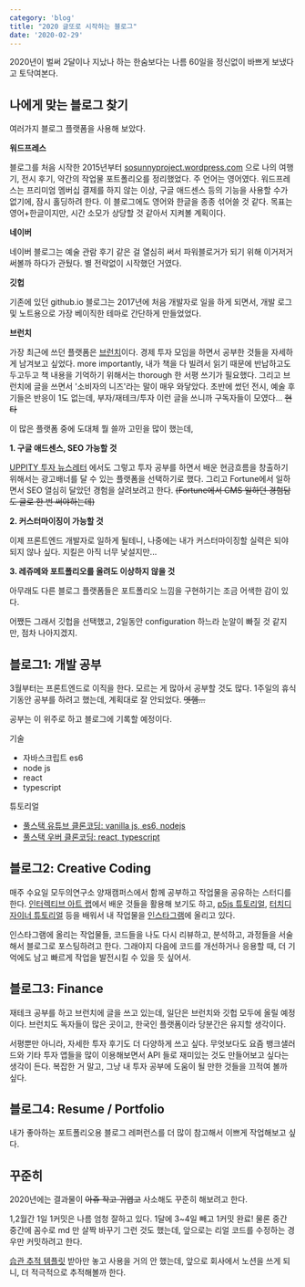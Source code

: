 ```yaml
---
category: 'blog'
title: "2020 글또로 시작하는 블로그"
date: '2020-02-29'
---
```


2020년이 벌써 2달이나 지났나 하는 한숨보다는 나름 60일을 정신없이 바쁘게 보냈다고 토닥여본다.

## 나에게 맞는 블로그 찾기
여러가지 블로그 플랫폼을 사용해 보았다. 

**워드프레스**

블로그를 처음 시작한 2015년부터 [sosunnyproject.wordpress.com](https://sosunnyproject.wordpress.com) 으로 나의 여행기, 전시 후기, 약간의 작업물 포트폴리오를 정리했었다. 주 언어는 영어였다. 워드프레스는 프리미엄 멤버십 결제를 하지 않는 이상, 구글 애드센스 등의 기능을 사용할 수가 없기에, 잠시 홀딩하려 한다. 이 블로그에도 영어와 한글을 종종 섞어쓸 것 같다. 목표는 영어+한글이지만, 시간 소모가 상당할 것 같아서 지켜볼 계획이다.

**네이버**

네이버 블로그는 예술 관람 후기 같은 걸 열심히 써서 파워블로거가 되기 위해 이거저거 써볼까 하다가 관뒀다. 별 전략없이 시작했던 거였다.

**깃헙**

기존에 있던 github.io 블로그는 2017년에 처음 개발자로 일을 하게 되면서, 개발 로그 및 노트용으로 가장 베이직한 테마로 간단하게 만들었었다.  

**브런치**

가장 최근에 쓰던 플랫폼은 [브런치](https://brunch.co.kr/@babysloth#articles)이다. 경제 투자 모임을 하면서 공부한 것들을 자세하게 남겨보고 싶었다. more importantly, 내가 책을 다 빌려서 읽기 때문에 반납하고도 두고두고 책 내용을 기억하기 위해서는 thorough 한 서평 쓰기가 필요했다. 그리고 브런치에 글을 쓰면서 '소비자의 니즈'라는 말이 매우 와닿았다. 초반에 썼던 전시, 예술 후기들은 반응이 1도 없는데, 부자/재테크/투자 이런 글을 쓰니까 구독자들이 모였다... ~~현타~~  

이 많은 플랫폼 중에 도대체 뭘 쓸까 고민을 많이 했는데, 

**1. 구글 애드센스, SEO 가능할 것**

[UPPITY 투자 뉴스레터](https://stibee.com/api/v1.0/emails/share/j4DkZy-p5ENyyH-IUbTrH9Iz7zGQsQ==) 에서도 그렇고 투자 공부를 하면서 배운 현금흐름을 창출하기 위해서는 광고배너를 달 수 있는 플랫폼을 선택하기로 했다. 그리고 Fortune에서 일하면서 SEO 열심히 달았던 경험을 살려보려고 한다. ~~(Fortune에서 CMS 일하던 경험담도 글로 한 번 써야하는데)~~

**2. 커스터마이징이 가능할 것**

이제 프론트엔드 개발자로 일하게 될테니, 나중에는 내가 커스터마이징할 실력은 되야 되지 않나 싶다. 지킬은 아직 너무 낯설지만...

**3. 레쥬메와 포트폴리오를 올려도 이상하지 않을 것**

아무래도 다른 블로그 플랫폼들은 포트폴리오 느낌을 구현하기는 조금 어색한 감이 있다. 

어쨌든 그래서 깃헙을 선택했고, 2일동안 configuration 하느라 눈알이 빠질 것 같지만, 점차 나아지겠지.

## 블로그1: 개발 공부

3월부터는 프론트엔드로 이직을 한다. 모르는 게 많아서 공부할 것도 많다. 1주일의 휴식기동안 공부를 하려고 했는데, 계획대로 잘 안되었다. ~~엣헴...~~

공부는 이 위주로 하고 블로그에 기록할 예정이다.

기술 
- 자바스크립트 es6
- node js
- react 
- typescript 

튜토리얼
- [풀스택 유튜브 클론코딩: vanilla js, es6, nodejs]( https://academy.nomadcoders.co/p/javascript-fullstack-from-zero-to-hero)
- [풀스택 우버 클론코딩: react, typescript](https://academy.nomadcoders.co/p/nuber-fullstack-javascript-graphql-course)


##  블로그2: Creative Coding

매주 수요일 모두의연구소 양재캠퍼스에서 함께 공부하고 작업물을 공유하는 스터디를 한다. [인터렉티브 아트 랩](https://www.instagram.com/interactive_art_lab/)에서 배운 것들을 활용해 보기도 하고, [p5js 튜토리얼](https://www.youtube.com/user/shiffman), [터치디자이너 튜토리얼](https://www.youtube.com/user/nose2bear) 등을 배워서 내 작업물을 [인스타그램](https://www.instagram.com/sosunnyproject/)에 올리고 있다. 

인스타그램에 올리는 작업물들, 코드들을 나도 다시 리뷰하고, 분석하고, 과정들을 서술해서 블로그로 포스팅하려고 한다. 그래야지 다음에 코드를 개선하거나 응용할 때, 더 기억에도 남고 빠르게 작업을 발전시킬 수 있을 듯 싶어서.

##  블로그3: Finance

재테크 공부를 하고 브런치에 글을 쓰고 있는데, 일단은 브런치와 깃헙 모두에 올릴 예정이다. 브런치도 독자들이 많은 곳이고, 한국인 플랫폼이라 당분간은 유지할 생각이다. 

서평뿐만 아니라, 자세한 투자 후기도 더 다양하게 쓰고 싶다. 무엇보다도 요즘 뱅크샐러드와 기타 투자 앱들을 많이 이용해보면서 API 들로 재미있는 것도 만들어보고 싶다는 생각이 든다. 복잡한 거 말고, 그냥 내 투자 공부에 도움이 될 만한 것들을 끄적여 볼까 싶다. 

## 블로그4: Resume / Portfolio

내가 좋아하는 포트폴리오용 블로그 레퍼런스를 더 많이 참고해서 이쁘게 작업해보고 싶다. 

## 꾸준히 

2020년에는 결과물이 ~~아쥬 작고 귀엽고~~ 사소해도 꾸준히 해보려고 한다.

1,2월간 1일 1커밋은 나름 엄청 잘하고 있다. 1달에 3~4일 빼고 1커밋 완료! 물론 중간 중간에 꼼수로 md 만 살짝 바꾸기 그런 것도 했는데, 앞으로는 리얼 코드를 수정하는 경우만 커밋하려고 한다. 

[습관 추적 템플릿](https://www.notion.so/sunny1103/d55e0f8747a6490294887d5085d1834d)
받아만 놓고 사용을 거의 안 했는데, 앞으로 회사에서 노션을 쓰게 되니, 더 적극적으로 추적해볼까 한다. 

